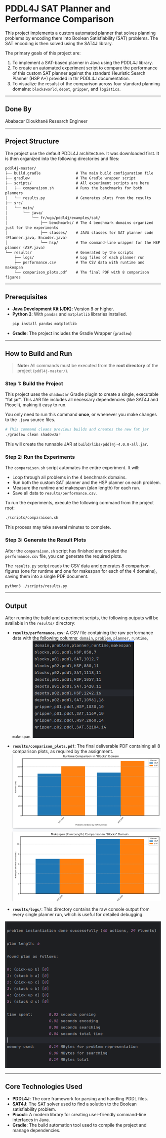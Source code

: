 # PDDL4J SAT Planner and Performance Comparison

This project implements a custom automated planner that solves planning problems by encoding them into Boolean Satisfiability (SAT) problems. The SAT encoding is then solved using the SAT4J library.

The primary goals of this project are:
1.  To implement a SAT-based planner in Java using the PDDL4J library.
2.  To create an automated experiment script to compare the performance of this custom SAT planner against the standard Heuristic Search Planner (HSP A*) provided in thr PDDL4J documentation.
3.  To visualize the resulst of the comparison across four standard planning domains: `blocksworld`, `depot`, `gripper`, and `logistics`.

---

## Done By
Ababacar Dioukhané
Research Engineer


---

## Project Structure
The project use the default PDDL4J architecture. It was downloaded first.
It is then organized into the following directories and files:

```
pddl4j-master/
├── build.gradle                # The main build configuration file
├── gradlew                     # The Gradle wrapper script
├── scripts/                    # All experiment scripts are here
│   ├── comparaison.sh          # Runs the benchmarks for both planners
│   └── results.py              # Generates plots from the results
├── src/
│   └── main/
│       └── java/
│           └── fr/uga/pddl4j/examples/sat/
│               ├── benchmarks/ # The 4 benchmark domains organized just for the experiments
│               ├── classes/    # JAVA classes for SAT planner code (Planner.java, Encoder.java)
│               └── hsp/        # The command-line wrapper for the HSP planner (ASP.java)
└── results/                    # Generated by the scripts
    ├── logs/                   # Log files of each planner run
    ├── performance.csv         # The CSV data with runtime and makespan
    └── comparison_plots.pdf    # The final PDF with 8 comparison figures
```

---

## Prerequisites

*   **Java Development Kit (JDK)**: Version 8 or higher.
*   **Python 3**: With `pandas` and `matplotlib` libraries installed.
    ```bash
    pip install pandas matplotlib
    ```
*   **Gradle**: The project includes the Gradle Wrapper (`gradlew`)

---

## How to Build and Run

> **Note:** All commands must be executed from the **root directory** of the project (`pddl4j-master/`).

### Step 1: Build the Project

This project uses the `shadowJar` Gradle plugin to create a single, executable "fat jar". This JAR file includes all necessary dependencies (like SAT4J and Picocli), making it easy to run.

You only need to run this command **once**, or whenever you make changes to the `.java` source files.

```bash
# This command cleans previous builds and creates the new fat jar
./gradlew clean shadowJar
```
This will create the runnable JAR at `build/libs/pddl4j-4.0.0-all.jar`.

### Step 2: Run the Experiments

The `comparaison.sh` script automates the entire experiment. It will:
*   Loop through all problems in the 4 benchmark domains.
*   Run both the custom SAT planner and the HSP planner on each problem.
*   Measure the runtime and makespan (plan length) for each run.
*   Save all data to `results/performance.csv`.

To run the experiments, execute the following command from the project root:

```bash
./scripts/comparaison.sh
```
This process may take several minutes to complete.

### Step 3: Generate the Result Plots

After the `comparaison.sh` script has finished and created the `performance.csv` file, you can generate the required plots.

The `results.py` script reads the CSV data and generates 8 comparison figures (one for runtime and one for makespan for each of the 4 domains), saving them into a single PDF document.

```bash
python3 ./scripts/results.py
```

---

## Output

After running the build and experiment scripts, the following outputs will be available in the `results/` directory:

*   **`results/performance.csv`**: A CSV file containing the raw performance data with the following columns: `domain`, `problem`, `planner`, `runtime`, `makespan`.
![alt text](images/perf.png)

*   **`results/comparison_plots.pdf`**: The final deliverable PDF containing all 8 comparison plots, as required by the assignment.
![alt text](images/plots.png)

*   **`results/logs/`**: This directory contains the raw console output from every single planner run, which is useful for detailed debugging.

![alt text](images/logs.png)

---

## Core Technologies Used

*   **PDDL4J**: The core framework for parsing and handling PDDL files.
*   **SAT4J**: The SAT solver used to find a solution to the Boolean satisfiability problem.
*   **Picocli**: A modern library for creating user-friendly command-line interfaces in Java.
*   **Gradle**: The build automation tool used to compile the project and manage dependencies.
